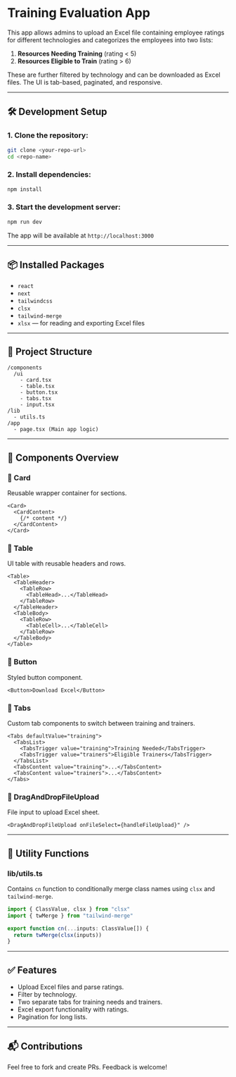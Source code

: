 # Training Evaluation App

This app allows admins to upload an Excel file containing employee ratings for different technologies and categorizes the employees into two lists:

1. **Resources Needing Training** (rating < 5)
2. **Resources Eligible to Train** (rating > 6)

These are further filtered by technology and can be downloaded as Excel files. The UI is tab-based, paginated, and responsive.

---

## 🛠 Development Setup

### 1. Clone the repository:
```bash
git clone <your-repo-url>
cd <repo-name>
```

### 2. Install dependencies:
```bash
npm install
```

### 3. Start the development server:
```bash
npm run dev
```

The app will be available at `http://localhost:3000`

---

## 📦 Installed Packages

- `react`
- `next`
- `tailwindcss`
- `clsx`
- `tailwind-merge`
- `xlsx` — for reading and exporting Excel files

---

## 📁 Project Structure

```
/components
  /ui
    - card.tsx
    - table.tsx
    - button.tsx
    - tabs.tsx
    - input.tsx
/lib
  - utils.ts
/app
  - page.tsx (Main app logic)
```

---

## 🧱 Components Overview

### 📄 Card
Reusable wrapper container for sections.

```tsx
<Card>
  <CardContent>
    {/* content */}
  </CardContent>
</Card>
```

### 📄 Table
UI table with reusable headers and rows.
```tsx
<Table>
  <TableHeader>
    <TableRow>
      <TableHead>...</TableHead>
    </TableRow>
  </TableHeader>
  <TableBody>
    <TableRow>
      <TableCell>...</TableCell>
    </TableRow>
  </TableBody>
</Table>
```

### 📄 Button
Styled button component.
```tsx
<Button>Download Excel</Button>
```

### 📄 Tabs
Custom tab components to switch between training and trainers.
```tsx
<Tabs defaultValue="training">
  <TabsList>
    <TabsTrigger value="training">Training Needed</TabsTrigger>
    <TabsTrigger value="trainers">Eligible Trainers</TabsTrigger>
  </TabsList>
  <TabsContent value="training">...</TabsContent>
  <TabsContent value="trainers">...</TabsContent>
</Tabs>
```

### 📄 DragAndDropFileUpload
File input to upload Excel sheet.
```tsx
<DragAndDropFileUpload onFileSelect={handleFileUpload}" />
```

---

## 🧠 Utility Functions

### lib/utils.ts
Contains `cn` function to conditionally merge class names using `clsx` and `tailwind-merge`.

```ts
import { ClassValue, clsx } from "clsx"
import { twMerge } from "tailwind-merge"

export function cn(...inputs: ClassValue[]) {
  return twMerge(clsx(inputs))
}
```

---

## ✅ Features
- Upload Excel files and parse ratings.
- Filter by technology.
- Two separate tabs for training needs and trainers.
- Excel export functionality with ratings.
- Pagination for long lists.


---

## 📬 Contributions
Feel free to fork and create PRs. Feedback is welcome!

